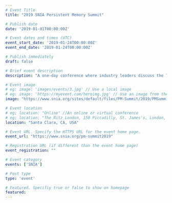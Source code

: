 ```yaml
---
# Event Title
title: "2019 SNIA Persistent Memory Summit"

# Publish date
date: '2019-01-01T00:00:00Z'

# Event dates and times (UTC)
event_start_date: '2019-01-24T00:00:00Z'
event_end_date: '2019-01-24T00:00:00Z'

# Publish immediately
draft: false

# Brief event description
description: "A one-day conference where industry leaders discuss the latest technology trends and futures."

# Event image
# eg: image: 'images/events/3.jpg' // Use a local image
# eg: image: 'https://myevent.com/heroimg.jpg' // Use an image from the event website
image: "https://www.snia.org/sites/default/files/PM-Summit/2019/PMSummitLogo2019.png"

# Event location
# eg; location: "Online" //An online or virtual conference
# eg; location: "The Ritz London, 150 Piccadilly, St. James's, London, W1J 9BR, UK" // A physical address
location: "Santa Clara, CA, USA"

# Event URL. Specify the HTTPS URL for the event home page.
event_url: "https://www.snia.org/pm-summit2019"

# Registration URL (if different than the event home page)
event_registration: ""

# Event category
events: ['SNIA']

# Post type
type: 'event'

# Featured. Specifiy true or false to show on homepage
featured: 
---
```

